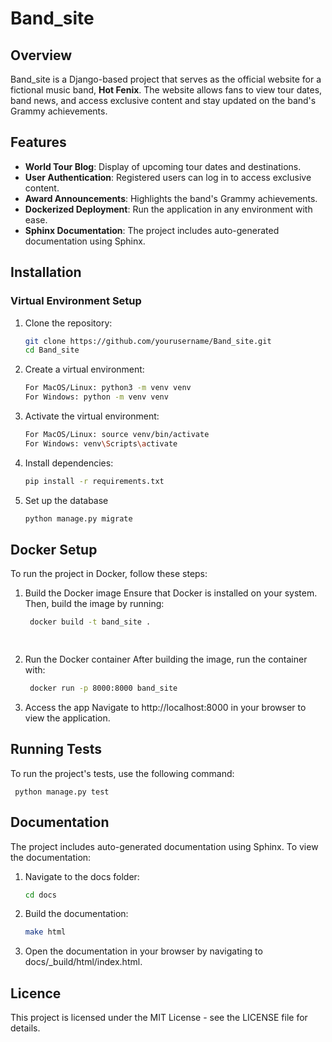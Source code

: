 # Band_site

## Overview
Band_site is a Django-based project that serves as the official website for a fictional music band, **Hot Fenix**. The website allows fans to view tour dates, band news, and access exclusive content and stay updated on the band's Grammy achievements.

## Features
- **World Tour Blog**: Display of upcoming tour dates and destinations.
- **User Authentication**: Registered users can log in to access exclusive content.
- **Award Announcements**: Highlights the band's Grammy achievements.
- **Dockerized Deployment**: Run the application in any environment with ease.
- **Sphinx Documentation**: The project includes auto-generated documentation using Sphinx.

## Installation

### Virtual Environment Setup
1. Clone the repository:
   ```bash
   git clone https://github.com/yourusername/Band_site.git
   cd Band_site


2. Create a virtual environment:
   ```bash
   For MacOS/Linux: python3 -m venv venv
   For Windows: python -m venv venv


3. Activate the virtual environment:
   ```bash
   For MacOS/Linux: source venv/bin/activate
   For Windows: venv\Scripts\activate


5. Install dependencies:
   ```bash
   pip install -r requirements.txt


7. Set up the database
   ```bash
   python manage.py migrate


## Docker Setup

To run the project in Docker, follow these steps:

1. Build the Docker image
  Ensure that Docker is installed on your system. Then, build the image by running:
   ```bash
    docker build -t band_site .

  
2. Run the Docker container
  After building the image, run the container with:
   ```bash
    docker run -p 8000:8000 band_site


3. Access the app
  Navigate to http://localhost:8000 in your browser to view the application. 


  ##  Running Tests

  To run the project's tests, use the following command:
    
     python manage.py test


## Documentation

The project includes auto-generated documentation using Sphinx. To view the documentation:

1. Navigate to the docs folder:
   ```bash
   cd docs


2. Build the documentation:
    ```bash
   make html


3. Open the documentation in your browser by navigating to docs/_build/html/index.html.
  

  ## Licence 

  This project is licensed under the MIT License - see the LICENSE file for details.



 









 






